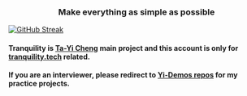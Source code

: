 <h3 align="center">Make everything as simple as possible</h3>

[![GitHub Streak](https://github-readme-streak-stats.herokuapp.com/?user=tranquilitytech&theme=whatsapp-dark&hide_border=true&border_radius=10&card_width=1200)](https://www.tranquility.tech)


#### Tranquility is [Ta-Yi Cheng](https://www.linkedin.com/in/ta-yi-cheng) main project and this account is only for [tranquility.tech](https://www.tranquility.tech/) related.

#### If you are an interviewer, please redirect to [Yi-Demos repos](https://github.com/orgs/Yi-Demos/repositories) for my practice projects.
